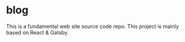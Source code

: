 # blog
This is a fundamental web site source code repo.
This project is mainly based on React & Gatsby.